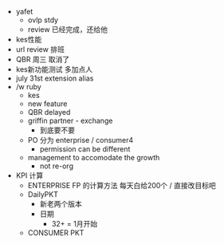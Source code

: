 - yafet
	- ovlp stdy
	- review 已经完成，还给他
- kes性能
- url review 排班
- QBR 周三 取消了
- kes新功能测试 多加点人
- july 31st extension alias
- /w ruby
	- kes
	- new feature
	- QBR delayed
	- griffin partner - exchange
		- 到底要不要
	- PO 分为 enterprise / consumer4
		- permission can be different
	- management to accomodate the growth
		- not re-org
- KPI 计算
	- ENTERPRISE FP 的计算方法 每天白给200个 / 直接改目标吧
	- DailyPKT
		- 新老两个版本
		- 日期
			- 32+ = 1月开始
	- CONSUMER PKT
